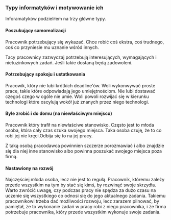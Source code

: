 ### Typy informatyków i motywowanie ich
Inforamatyków podzieliłem na trzy główne typy.
<br>
#### Poszukujący samorealizacji
Pracownik potrzebujący się wykazać. Chce robić coś ekstra, coś trudnego, coś co przyniesie mu uznanie wśród innych.

Tacy pracownicy zazwyczaj potrzebują interesujących,  wymagających i nietuzinkowych zadań. Jeśli takie dostaną będą zadowoleni.
<br>
#### Potrzebujący spokoju i ustatkowania
Pracowik, który nie lubi krótkich deadline'ów. Woli wykonwywać proste prace, takie które odpowiadają jego umiejętnościom. Nie lubi dostawać czegoś czego w ogóle nie umie. Woli powoli rozwijać się w kierunku technologi które oscylują wokół już znanych przez niego technologi.
<br>
#### Byle zrobić i do domu (na niewłaściwym miejscu)
Pracownik który trafił na niewłaściwe stanowisko. Często jest to młoda osoba, która cały czas szuka swojego miejsca. Taka osoba czuję, że to co robi jej nie kręci.Odbija się to na jej pracy.

Z taką osobą pracodawca powinnien szczerze porozmawiać i albo znajdzie się dla niej inne stanowisko albo powinna poszukać swojego miejsca poza firmą.
<br>
#### Nastawiony na rozwój
Najczęściej młoda osoba, lecz nie jest to regułą. Pracownik, któremu zależy przede wszystkim na tym by stać się kimś, by rozwinąć swoje skrzydła. Warto zwrócić uwagę, czy podczas pracy nie spędza za dużo czasu na uczenie się wszystkiego co odnosi się do jego aktualnego zadania. Takiemu pracownikowi trzeba dać możliwości rozwoju, lecz zarazem pilnować, by pamiętał, że to wykonanie zadań w pracy robi z niego pracownika, i że firma potrzebuje pracownika, który przede wszystkim wykonuje swoje zadania.


